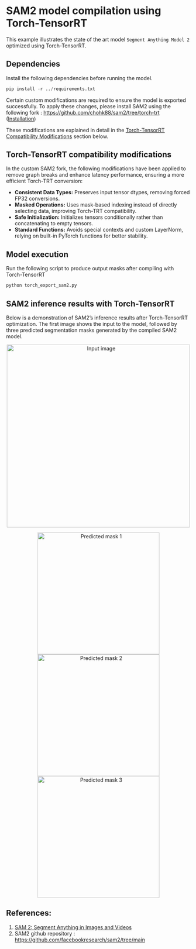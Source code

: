 # SAM2 model compilation using Torch-TensorRT

This example illustrates the state of the art model `Segment Anything Model 2` optimized using
Torch-TensorRT.

## Dependencies
Install the following dependencies before running the model.

```py
pip install -r ../requirements.txt
```

Certain custom modifications are required to ensure the model is exported successfully. To apply these changes, please install SAM2 using the following fork : https://github.com/chohk88/sam2/tree/torch-trt (<a href="https://github.com/chohk88/sam2/tree/torch-trt?tab=readme-ov-file#installation">Installation</a>)

These modifications are explained in detail in the [Torch-TensorRT Compatibility Modifications](#torch-tensorrt-compatibility-modifications) section below. 


## Torch-TensorRT compatibility modifications
In the custom SAM2 fork, the following modifications have been applied to remove graph breaks and enhance latency performance, ensuring a more efficient Torch-TRT conversion:

- **Consistent Data Types:** Preserves input tensor dtypes, removing forced FP32 conversions.
- **Masked Operations:** Uses mask-based indexing instead of directly selecting data, improving Torch-TRT compatibility.
- **Safe Initialization:** Initializes tensors conditionally rather than concatenating to empty tensors.
- **Standard Functions:** Avoids special contexts and custom LayerNorm, relying on built-in PyTorch functions for better stability.

## Model execution
Run the following script to produce output masks after compiling with Torch-TensorRT
```py
python torch_export_sam2.py
```

## SAM2 inference results with Torch-TensorRT

Below is a demonstration of SAM2’s inference results after Torch-TensorRT optimization. The first image shows the input to the model, followed by three predicted segmentation masks generated by the compiled SAM2 model.

<p align="center">
  <img src="https://github.com/pytorch/TensorRT/blob/sam/examples/dynamo/sam/truck.jpg?raw=true" alt="Input image" width="500">
</p>

<p align="center">
  <img src="https://github.com/pytorch/TensorRT/blob/sam/examples/dynamo/sam/Torch-TRT_output_mask_1.png?raw=true" alt="Predicted mask 1" width="333">
  <img src="https://github.com/pytorch/TensorRT/blob/sam/examples/dynamo/sam/Torch-TRT_output_mask_2.png?raw=true" alt="Predicted mask 2" width="333">
  <img src="https://github.com/pytorch/TensorRT/blob/sam/examples/dynamo/sam/Torch-TRT_output_mask_3.png?raw=true" alt="Predicted mask 3" width="333">
</p>

## References:

1) <a href="https://arxiv.org/pdf/2408.00714">SAM 2: Segment Anything in Images and Videos </a>
2) SAM2 github repository : https://github.com/facebookresearch/sam2/tree/main


